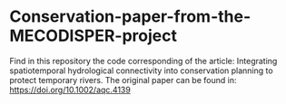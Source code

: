 # Conservation-paper-from-the-MECODISPER-project
Find in this repository the code corresponding of the article: Integrating spatiotemporal hydrological connectivity into conservation planning to protect temporary rivers. The original paper can be found in: https://doi.org/10.1002/aqc.4139

